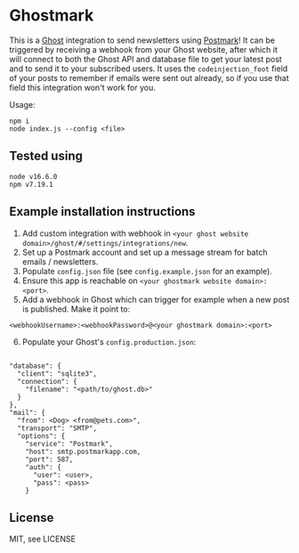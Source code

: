 # Ghostmark

This is a [Ghost](https://ghost.org/) integration to send newsletters using
[Postmark](https://postmarkapp.com/)! It can be triggered by receiving a
webhook from your Ghost website, after which it will connect to both the Ghost
API and database file to get your latest post and to send it to your subscribed
users. It uses the `codeinjection_foot` field of your posts to remember if
emails were sent out already, so if you use that field this integration won't
work for you.

Usage:
```
npm i
node index.js --config <file>
```

## Tested using
```
node v16.6.0
npm v7.19.1
```

## Example installation instructions

1. Add custom integration with webhook in
   `<your ghost website domain>/ghost/#/settings/integrations/new`. 
2. Set up a Postmark account and set up a message stream for batch emails / newsletters.
3. Populate `config.json` file (see `config.example.json` for an example).
4. Ensure this app is reachable on `<your ghostmark website domain>:<port>`.
5. Add a webhook in Ghost which can trigger for example when a new post is
   published. Make it point to:
```
<webhookUsername>:<webhookPassword>@<your ghostmark domain>:<port>
```
6. Populate your Ghost's `config.production.json`:
```

"database": {
  "client": "sqlite3",
  "connection": {
    "filename": "<path/to/ghost.db>"
  }
},
"mail": {
  "from": <Dog> <from@pets.com>",
  "transport": "SMTP",
  "options": {
    "service": "Postmark",
    "host": smtp.postmarkapp.com,
    "port": 587,
    "auth": {
      "user": <user>,
      "pass": <pass>
    }

```

## License
MIT, see LICENSE
